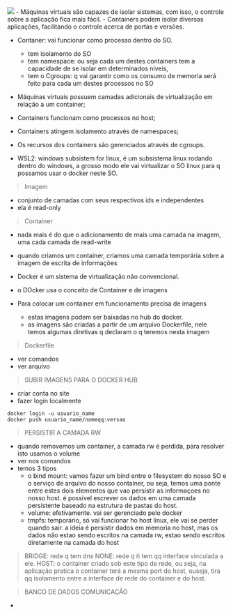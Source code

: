 <img src="maquina virtual">
- Máquinas virtuais são capazes de isolar sistemas, com isso, o controle sobre a aplicação fica mais fácil.
- Containers podem isolar diversas aplicações, facilitando o controle acerca de portas e versões.


- Contaner: vai funcionar como processo dentro do SO. 
  - tem isolamento do SO
  - tem namespace: ou seja cada um destes containers tem a capacidade de se isolar em determinados níveis, 
  - tem o Cgroups: q vai garantir como os consumo de memoria será feito para cada um destes processos no SO

- Máquinas virtuais possuem camadas adicionais de virtualização em relação a um container;
- Containers funcionam como processos no host;
- Containers atingem isolamento através de namespaces;
- Os recursos dos containers são gerenciados através de cgroups.

- WSL2: windows subsistem for linux, é um subsistema linux rodando dentro do windows, a grosso modo ele vai virtualizar o SO linux para q possamos usar o docker neste SO. 


> Imagem
- conjunto de camadas com seus respectivos ids e independentes
- ela é read-only

> Container
- nada mais é do que o adicionamento de mais uma camada na imagem, uma cada camada de read-write
- quando criamos um container, criamos uma camada temporária sobre a imagem de escrita de informações

- Docker é um sistema de virtualização não convencional.
- o DOcker usa o conceito de Container e de imagens
- Para colocar um container em funcionamento precisa de imagens
  - estas imagens podem ser baixadas no hub do docker.
  - as imagens são criadas a partir de um arquivo Dockerfile, nele temos algumas diretivas q declaram o q teremos nesta imagem 


> Dockerfile
- ver comandos
- ver arquivo

> SUBIR IMAGENS PARA O DOCKER HUB
- criar conta no site
- fazer login localmente
```
docker login -u usuario_name
docker push usuario_name/nomeqq:versao
```

> PERSISTIR A CAMADA RW
- quando removemos um container, a camada rw é perdida, para resolver isto usamos o volume
- ver nos comandos
- temos 3 tipos
  - o bind mount: vamos fazer um bind entre o filesystem do nosso SO e o serviço de arquivo do nosso container, ou seja, temos uma ponte entre estes dois elementos que vao persistir as informaçoes no nosso host. é possível escrever os dados em uma camada persistente baseado na estrutura de pastas do host.
  - volume: efetivamente. vai ser gerenciado pelo docker 
  - tmpfs: temporário, só vai funcionar ho host linux, ele vai se perder quando sair. a ideia é persistir dados em memoria no host, mas os dados não estao sendo escritos na camada rw, estao sendo escritos diretamente na camada do host


> BRIDGE: rede q tem dns
> NONE: rede q ñ tem qq interface vinculada a ele.
> HOST: o container criado sob este tipo de rede, ou seja, na aplicação pratica o container terá a mesma port do host, ouseja, tira qq isolamento entre a interface de rede do container e do host.

> BANCO DE DADOS COMUNICAÇÃO
- 